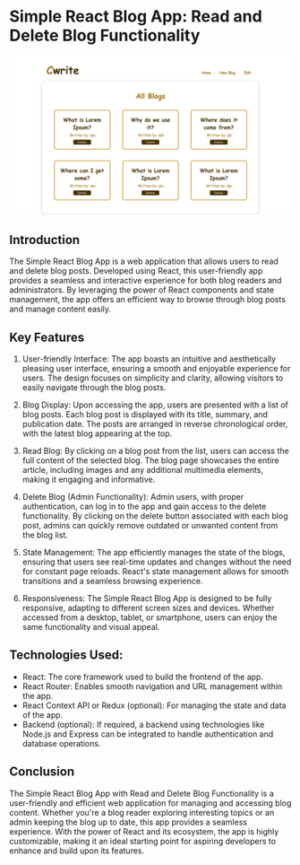 # Simple React Blog App: Read and Delete Blog Functionality

![Screenshot](https://github.com/pushan-alagiya/cwrite/blob/main/Github/Screenshot/Screenshot%20from%202023-08-03%2014-03-10.png?raw=true)

## Introduction

The Simple React Blog App is a web application that allows users to read and delete blog posts. Developed using React, this user-friendly app provides a seamless and interactive experience for both blog readers and administrators. By leveraging the power of React components and state management, the app offers an efficient way to browse through blog posts and manage content easily.

## Key Features

1. User-friendly Interface:
   The app boasts an intuitive and aesthetically pleasing user interface, ensuring a smooth and enjoyable experience for users. The design focuses on simplicity and clarity, allowing visitors to easily navigate through the blog posts.

2. Blog Display:
   Upon accessing the app, users are presented with a list of blog posts. Each blog post is displayed with its title, summary, and publication date. The posts are arranged in reverse chronological order, with the latest blog appearing at the top.

3. Read Blog:
   By clicking on a blog post from the list, users can access the full content of the selected blog. The blog page showcases the entire article, including images and any additional multimedia elements, making it engaging and informative.

4. Delete Blog (Admin Functionality):
   Admin users, with proper authentication, can log in to the app and gain access to the delete functionality. By clicking on the delete button associated with each blog post, admins can quickly remove outdated or unwanted content from the blog list.

5. State Management:
   The app efficiently manages the state of the blogs, ensuring that users see real-time updates and changes without the need for constant page reloads. React's state management allows for smooth transitions and a seamless browsing experience.

6. Responsiveness:
   The Simple React Blog App is designed to be fully responsive, adapting to different screen sizes and devices. Whether accessed from a desktop, tablet, or smartphone, users can enjoy the same functionality and visual appeal.

## Technologies Used:

- React: The core framework used to build the frontend of the app.
- React Router: Enables smooth navigation and URL management within the app.
- React Context API or Redux (optional): For managing the state and data of the app.
- Backend (optional): If required, a backend using technologies like Node.js and Express can be integrated to handle authentication and database operations.

## Conclusion

The Simple React Blog App with Read and Delete Blog Functionality is a user-friendly and efficient web application for managing and accessing blog content. Whether you're a blog reader exploring interesting topics or an admin keeping the blog up to date, this app provides a seamless experience. With the power of React and its ecosystem, the app is highly customizable, making it an ideal starting point for aspiring developers to enhance and build upon its features.
